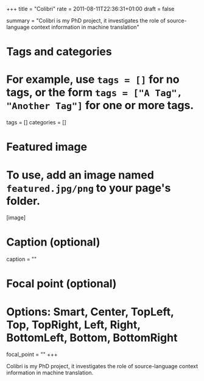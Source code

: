 +++
title = "Colibri"
rate = 2011-08-11T22:36:31+01:00
draft = false

summary = "Colibri is my PhD project, it investigates the role of source-language context information in machine translation"

# Tags and categories
# For example, use `tags = []` for no tags, or the form `tags = ["A Tag", "Another Tag"]` for one or more tags.
tags = []
categories = []

# Featured image
# To use, add an image named `featured.jpg/png` to your page's folder.
[image]
  # Caption (optional)
  caption = ""

  # Focal point (optional)
  # Options: Smart, Center, TopLeft, Top, TopRight, Left, Right, BottomLeft, Bottom, BottomRight
  focal_point = ""
+++

Colibri is my PhD project, it investigates the role of source-language context information in machine translation.
